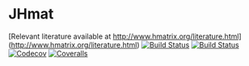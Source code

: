 # JHmat


[Relevant literature available at http://www.hmatrix.org/literature.html] (http://www.hmatrix.org/literature.html)
[![Build Status](https://travis-ci.com/pierzy/JHmat.jl.svg?branch=master)](https://travis-ci.com/pierzy/JHmat.jl)
[![Build Status](https://ci.appveyor.com/api/projects/status/github/pierzy/JHmat.jl?svg=true)](https://ci.appveyor.com/project/pierzy/JHmat-jl)
[![Codecov](https://codecov.io/gh/pierzy/JHmat.jl/branch/master/graph/badge.svg)](https://codecov.io/gh/pierzy/JHmat.jl)
[![Coveralls](https://coveralls.io/repos/github/pierzy/JHmat.jl/badge.svg?branch=master)](https://coveralls.io/github/pierzy/JHmat.jl?branch=master)
